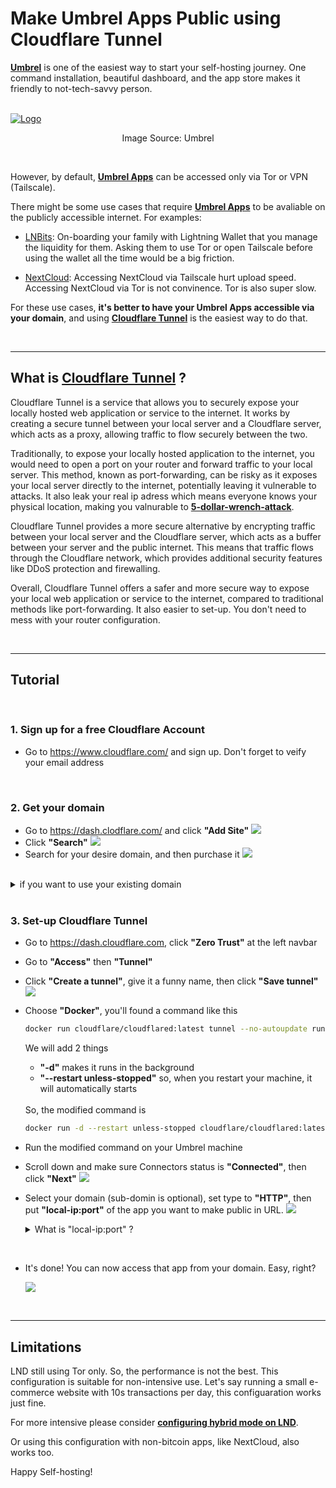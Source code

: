# Make **Umbrel Apps** Public using **Cloudflare Tunnel**

[**Umbrel**](https://umbrel.com/) is one of the easiest way to start your self-hosting journey. One command installation, beautiful dashboard, and the app store makes it friendly to not-tech-savvy person. 

<br />

<a href="https://umbrel.com">
    <img src="https://i.imgur.com/b8IeGru.jpeg" alt="Logo">
</a>
<p align="center">Image Source: Umbrel</p>


<br />

However, by default, [**Umbrel Apps**](https://apps.umbrel.com) can be accessed only via Tor or VPN (Tailscale).

There might be some use cases that require [**Umbrel Apps**](https://apps.umbrel.com) to be avaliable on the publicly accessible internet. For examples:   

- [LNBits](https://lnbits.com/): On-boarding your family with Lightning Wallet that you manage the liquidity for them. Asking them to use Tor or open Tailscale before using the wallet all the time would be a big friction.

- [NextCloud](https://nextcloud.com/): Accessing NextCloud via Tailscale hurt upload speed. Accessing NextCloud via Tor is not convinence. Tor is also super slow.

For these use cases, **it's better to have your Umbrel Apps accessible via your domain**, and using [**Cloudflare Tunnel**](https://www.cloudflare.com/products/tunnel/) is the easiest way to do that. 

<br />

---

## What is [**Cloudflare Tunnel**](https://www.cloudflare.com/products/tunnel/) ?

Cloudflare Tunnel is a service that allows you to securely expose your locally hosted web application or service to the internet. It works by creating a secure tunnel between your local server and a Cloudflare server, which acts as a proxy, allowing traffic to flow securely between the two.

Traditionally, to expose your locally hosted application to the internet, you would need to open a port on your router and forward traffic to your local server. This method, known as port-forwarding, can be risky as it exposes your local server directly to the internet, potentially leaving it vulnerable to attacks. It also leak your real ip adress which means everyone knows your physical location, making you valnurable to [**5-dollar-wrench-attack**](https://bitcoinmagazine.com/culture/the-5-wrench-attack-and-your-bitcoin-stack).

Cloudflare Tunnel provides a more secure alternative by encrypting traffic between your local server and the Cloudflare server, which acts as a buffer between your server and the public internet. This means that traffic flows through the Cloudflare network, which provides additional security features like DDoS protection and firewalling.

Overall, Cloudflare Tunnel offers a safer and more secure way to expose your local web application or service to the internet, compared to traditional methods like port-forwarding. It also easier to set-up. You don't need to mess with your router configuration. 

<br />

---

## Tutorial

<br />

### 1. Sign up for a free Cloudflare Account 

- Go to  https://www.cloudflare.com/ and sign up. Don't forget to veify your email address

<br />

### 2. Get your domain

- Go to https://dash.clodflare.com/ and click **"Add Site"**
    ![](images/p3.png)
- Click **"Search"**
    ![](images/p4.png)
- Search for your desire domain, and then purchase it
    ![](images/p5.png)

<br />

<details>
<summary>if you want to use your existing domain</summary>

<br />

- You need to set Cloudflare as a name server. Here's a great [**video tutorial (4.09-5.20)**](https://youtu.be/ey4u7OUAF3c?t=249) from NetworkChunk.

</details>

<br />

### 3. Set-up Cloudflare Tunnel

- Go to https://dash.cloudflare.com, click **"Zero Trust"** at the left navbar
- Go to **"Access"** then **"Tunnel"**
- Click **"Create a tunnel"**, give it a funny name, then click **"Save tunnel"** 
  ![](images/p6.png)  
- Choose **"Docker"**, you'll found a command like this

    ```bash
    docker run cloudflare/cloudflared:latest tunnel --no-autoupdate run --token ...
    ```

    We will add 2 things
    - **"-d"** makes it runs in the background
    - **"--restart unless-stopped"** so, when you restart your machine, it will automatically starts

    <br />
    So, the modified command is 

    ```bash
    docker run -d --restart unless-stopped cloudflare/cloudflared:latest tunnel --no-autoupdate run --token ...
    ```
- Run the modified command on your Umbrel machine
- Scroll down and make sure Connectors status is **"Connected"**, then click **"Next"** 
  ![](images/p7.png)  
- Select your domain (sub-domin is optional), set type to **"HTTP"**, then put **"local-ip:port"** of the app you want to make public in URL.
    ![](images/p8.png)

    <details>
    <summary>
    What is "local-ip:port" ?
    </summary>

    <br/>

    - "local-ip" is local ip address of your Umbrel machine. It will look like
    
        ```
        192.xxx.x.x  
        ```
        
        <details>
        <summary>
        I don't know local ip of my Umbrel machine. 
        </summary>

        </br>

        Go to Terminal, run **"ifconfig"**, or here's [**video tutorial from @codefixx**](https://www.youtube.com/shorts/7PZuOnKE7JY)

        </details>
    
    </br>

    - "port" is port that your selected Umbrel app is using. You can find it on the URL bar when you're using that app. 
    
        ![](images/p9.png)

        I'll use LNBits as an example. In this case the local ip is **"192.168.1.209"** and LNBits is using port **"3375"** .
    
    
    </details>

<br/>

- It's done! You can now access that app from your domain. Easy, right?

    ![](images/p10.png)

<br />

---

## Limitations

LND still using Tor only. So, the performance is not the best. This configuration is suitable for non-intensive use. Let's say running a small e-commerce website with 10s transactions per day, this configuaration works just fine. 

For more intensive please consider [**configuring hybrid mode on LND**](https://community.getumbrel.com/t/lnd-tor-clearnet-how-to-setup-hybrid-mode/6133).

Or using this configuration with non-bitcoin apps, like NextCloud, also works too.

Happy Self-hosting!
